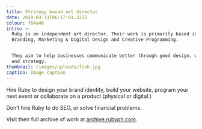 ```yaml
---
title: Strategy based art director
date: 2020-03-11T06:17:01.222Z
colour: f64a46
intro: >-
  Ruby is an independent art director. Their work is primarily based in
  Branding, Marketing & Digital Design and Creative Programming.


  They aim to help businesses communicate better through good design, writing
  and strategy.
thumbnail: /images/uploads/fish.jpg
caption: Image caption
---
```

Hire Ruby to design your brand identity, build your website, program your next event or collaborate on a product (physical or digital.)

Don’t hire Ruby to do SEO, or solve financial problems.

Visit their full archive of work at [archive.rubyph.com](http://archive.rubyph.com?subject=Hey!).
